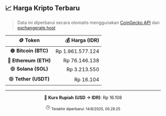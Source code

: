 

<!-- HARGA_KRIPTO -->
## 📈 Harga Kripto Terbaru

> Data ini diperbarui secara otomatis menggunakan [CoinGecko API](https://www.coingecko.com/) dan [exchangerate.host](https://exchangerate.host/)

<div align="center">

| 🪙 Token | 💰 Harga (IDR) |
|:------:|---------------:|
| 🟠 **Bitcoin (BTC)**   | Rp 1.961.577.124 |
| 🔵 **Ethereum (ETH)**  | Rp 76.146.138 |
| 🟣 **Solana (SOL)**    | Rp 3.213.550 |
| 🟢 **Tether (USDT)**   | Rp 16.104 |

---

💱 **Kurs Rupiah (USD → IDR)**: Rp 16.108

🕒 <sub>Terakhir diperbarui: 14/8/2025, 00.29.25</sub>

</div>
<!-- /HARGA_KRIPTO -->